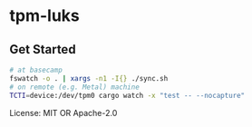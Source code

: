 # tpm-luks

## Get Started

```bash
# at basecamp
fswatch -o . | xargs -n1 -I{} ./sync.sh
# on remote (e.g. Metal) machine
TCTI=device:/dev/tpm0 cargo watch -x "test -- --nocapture"
```

License: MIT OR Apache-2.0
